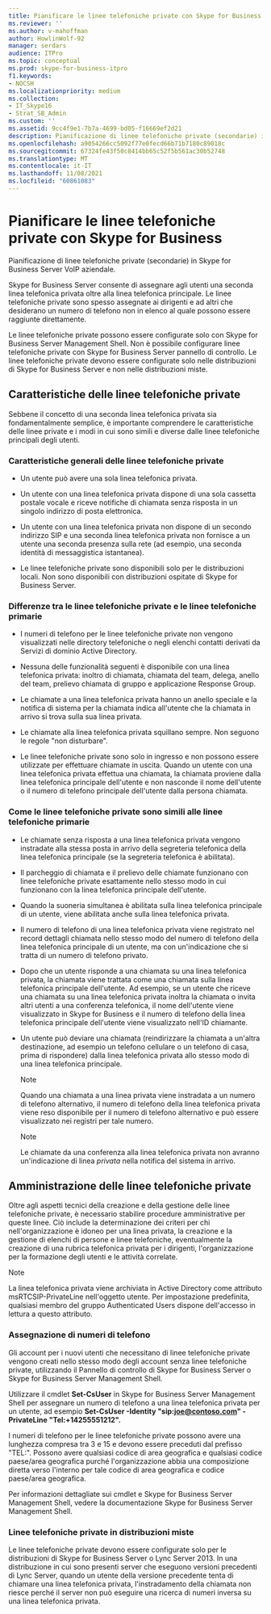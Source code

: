 ```yaml
---
title: Pianificare le linee telefoniche private con Skype for Business
ms.reviewer: ''
ms.author: v-mahoffman
author: HowlinWolf-92
manager: serdars
audience: ITPro
ms.topic: conceptual
ms.prod: skype-for-business-itpro
f1.keywords:
- NOCSH
ms.localizationpriority: medium
ms.collection:
- IT_Skype16
- Strat_SB_Admin
ms.custom: ''
ms.assetid: 9cc4f9e1-7b7a-4699-bd05-f16669ef2d21
description: Pianificazione di linee telefoniche private (secondarie) in Skype for Business Server VoIP aziendale.
ms.openlocfilehash: a9054266cc5092f77e0fecd66b71b7180c89018c
ms.sourcegitcommit: 67324fe43f50c8414bb65c52f5b561ac30b52748
ms.translationtype: MT
ms.contentlocale: it-IT
ms.lasthandoff: 11/08/2021
ms.locfileid: "60861083"
---
```

# <a name="plan-for-private-telephone-lines-with-skype-for-business"></a>Pianificare le linee telefoniche private con Skype for Business
 
Pianificazione di linee telefoniche private (secondarie) in Skype for Business Server VoIP aziendale.
  
Skype for Business Server consente di assegnare agli utenti una seconda linea telefonica privata oltre alla linea telefonica principale. Le linee telefoniche private sono spesso assegnate ai dirigenti e ad altri che desiderano un numero di telefono non in elenco al quale possono essere raggiunte direttamente.
  
Le linee telefoniche private possono essere configurate solo con Skype for Business Server Management Shell. Non è possibile configurare linee telefoniche private con Skype for Business Server pannello di controllo. Le linee telefoniche private devono essere configurate solo nelle distribuzioni di Skype for Business Server e non nelle distribuzioni miste.
  
## <a name="characteristics-of-private-telephone-lines"></a>Caratteristiche delle linee telefoniche private

Sebbene il concetto di una seconda linea telefonica privata sia fondamentalmente semplice, è importante comprendere le caratteristiche delle linee private e i modi in cui sono simili e diverse dalle linee telefoniche principali degli utenti.
  
### <a name="general-characteristics-of-private-telephone-lines"></a>Caratteristiche generali delle linee telefoniche private

- Un utente può avere una sola linea telefonica privata.
    
- Un utente con una linea telefonica privata dispone di una sola cassetta postale vocale e riceve notifiche di chiamata senza risposta in un singolo indirizzo di posta elettronica.
    
- Un utente con una linea telefonica privata non dispone di un secondo indirizzo SIP e una seconda linea telefonica privata non fornisce a un utente una seconda presenza sulla rete (ad esempio, una seconda identità di messaggistica istantanea). 
    
- Le linee telefoniche private sono disponibili solo per le distribuzioni locali. Non sono disponibili con distribuzioni ospitate di Skype for Business Server.
    
### <a name="how-private-telephone-lines-differ-from-primary-telephone-lines"></a>Differenze tra le linee telefoniche private e le linee telefoniche primarie

- I numeri di telefono per le linee telefoniche private non vengono visualizzati nelle directory telefoniche o negli elenchi contatti derivati da Servizi di dominio Active Directory.
    
- Nessuna delle funzionalità seguenti è disponibile con una linea telefonica privata: inoltro di chiamata, chiamata del team, delega, anello del team, prelievo chiamata di gruppo e applicazione Response Group.
    
- Le chiamate a una linea telefonica privata hanno un anello speciale e la notifica di sistema per la chiamata indica all'utente che la chiamata in arrivo si trova sulla sua linea privata.
    
- Le chiamate alla linea telefonica privata squillano sempre. Non seguono le regole "non disturbare".
    
- Le linee telefoniche private sono solo in ingresso e non possono essere utilizzate per effettuare chiamate in uscita. Quando un utente con una linea telefonica privata effettua una chiamata, la chiamata proviene dalla linea telefonica principale dell'utente e non nasconde il nome dell'utente o il numero di telefono principale dell'utente dalla persona chiamata.
    
### <a name="how-private-telephone-lines-are-similar-to-primary-telephone-lines"></a>Come le linee telefoniche private sono simili alle linee telefoniche primarie

- Le chiamate senza risposta a una linea telefonica privata vengono instradate alla stessa posta in arrivo della segreteria telefonica della linea telefonica principale (se la segreteria telefonica è abilitata).
    
- Il parcheggio di chiamata e il prelievo delle chiamate funzionano con linee telefoniche private esattamente nello stesso modo in cui funzionano con la linea telefonica principale dell'utente.
    
- Quando la suoneria simultanea è abilitata sulla linea telefonica principale di un utente, viene abilitata anche sulla linea telefonica privata.
    
- Il numero di telefono di una linea telefonica privata viene registrato nel record dettagli chiamata nello stesso modo del numero di telefono della linea telefonica principale di un utente, ma con un'indicazione che si tratta di un numero di telefono privato.
    
- Dopo che un utente risponde a una chiamata su una linea telefonica privata, la chiamata viene trattata come una chiamata sulla linea telefonica principale dell'utente. Ad esempio, se un utente che riceve una chiamata su una linea telefonica privata inoltra la chiamata o invita altri utenti a una conferenza telefonica, il nome dell'utente viene visualizzato in Skype for Business e il numero di telefono della linea telefonica principale dell'utente viene visualizzato nell'ID chiamante.
    
- Un utente può deviare una chiamata (reindirizzare la chiamata a un'altra destinazione, ad esempio un telefono cellulare o un telefono di casa, prima di rispondere) dalla linea telefonica privata allo stesso modo di una linea telefonica principale. 
    
    > [!NOTE]
    > Quando una chiamata a una linea privata viene instradata a un numero di telefono alternativo, il numero di telefono della linea telefonica privata viene reso disponibile per il numero di telefono alternativo e può essere visualizzato nei registri per tale numero. 
  
    > [!NOTE]
    > Le chiamate da una conferenza alla linea telefonica privata non avranno un'indicazione di linea  *privata*  nella notifica del sistema in arrivo.
  
## <a name="administering-private-telephone-lines"></a>Amministrazione delle linee telefoniche private

Oltre agli aspetti tecnici della creazione e della gestione delle linee telefoniche private, è necessario stabilire procedure amministrative per queste linee. Ciò include la determinazione dei criteri per chi nell'organizzazione è idoneo per una linea privata, la creazione e la gestione di elenchi di persone e linee telefoniche, eventualmente la creazione di una rubrica telefonica privata per i dirigenti, l'organizzazione per la formazione degli utenti e le attività correlate.
  
> [!NOTE]
> La linea telefonica privata viene archiviata in Active Directory come attributo msRTCSIP-PrivateLine nell'oggetto utente. Per impostazione predefinita, qualsiasi membro del gruppo Authenticated Users dispone dell'accesso in lettura a questo attributo. 
  
### <a name="assigning-telephone-numbers"></a>Assegnazione di numeri di telefono

 Gli account per i nuovi utenti che necessitano di linee telefoniche private vengono creati nello stesso modo degli account senza linee telefoniche private, utilizzando il Pannello di controllo di Skype for Business Server o Skype for Business Server Management Shell.
  
Utilizzare il cmdlet **Set-CsUser** in Skype for Business Server Management Shell per assegnare un numero di telefono a una linea telefonica privata per un utente, ad esempio **Set-CsUser -Identity "sip:joe@contoso.com" -PrivateLine "Tel:+14255551212".**
  
I numeri di telefono per le linee telefoniche private possono avere una lunghezza compresa tra 3 e 15 e devono essere preceduti dal prefisso "TEL:". Possono avere qualsiasi codice di area geografica e qualsiasi codice paese/area geografica purché l'organizzazione abbia una composizione diretta verso l'interno per tale codice di area geografica e codice paese/area geografica. 
  
Per informazioni dettagliate sui cmdlet e Skype for Business Server Management Shell, vedere la documentazione Skype for Business Server Management Shell.
  
### <a name="private-telephone-lines-in-mixed-deployments"></a>Linee telefoniche private in distribuzioni miste

Le linee telefoniche private devono essere configurate solo per le distribuzioni di Skype for Business Server o Lync Server 2013. In una distribuzione in cui sono presenti server che eseguono versioni precedenti di Lync Server, quando un utente della versione precedente tenta di chiamare una linea telefonica privata, l'instradamento della chiamata non riesce perché il server non può eseguire una ricerca di numeri inversa su una linea telefonica privata.
  

